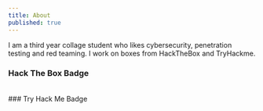 ```yaml
---
title: About
published: true
---
```


I am a third year collage student who likes cybersecurity, penetration testing and red teaming. I work on boxes from HackTheBox and TryHackme.


### Hack The Box Badge

<script src="https://www.hackthebox.eu/badge/237587"></script>

<br>
### Try Hack Me Badge

<script src="https://tryhackme.com/badge/97569"></script>
